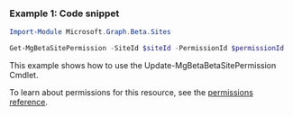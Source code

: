 ### Example 1: Code snippet

```powershellImport-Module Microsoft.Graph.Beta.Sites

Get-MgBetaSitePermission -SiteId $siteId -PermissionId $permissionId
```
This example shows how to use the Update-MgBetaBetaSitePermission Cmdlet.
To learn about permissions for this resource, see the [permissions reference](/graph/permissions-reference).


